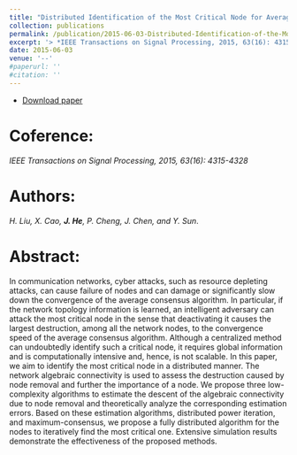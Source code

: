 ```yaml
---
title: "Distributed Identification of the Most Critical Node for Average Consensus"
collection: publications
permalink: /publication/2015-06-03-Distributed-Identification-of-the-Most-Critical-Node/
excerpt: '> *IEEE Transactions on Signal Processing, 2015, 63(16): 4315-4328*<br>*H. Liu, X. Cao, **J. He**, P. Cheng, J. Chen, and Y. Sun*.'
date: 2015-06-03
venue: '--'
#paperurl: ''
#citation: ''
---
```

 - [Download paper](https://ieeexplore.ieee.org/abstract/document/7117452/)

Coference:
===
*IEEE Transactions on Signal Processing, 2015, 63(16): 4315-4328*  

Authors: 
===
*H. Liu, X. Cao, **J. He**, P. Cheng, J. Chen, and Y. Sun*.

Abstract: 
===
In communication networks, cyber attacks, such as resource depleting attacks, can cause failure of nodes and can damage or significantly slow down the convergence of the average consensus algorithm. In particular, if the network topology information is learned, an intelligent adversary can attack the most critical node in the sense that deactivating it causes the largest destruction, among all the network nodes, to the convergence speed of the average consensus algorithm. Although a centralized method can undoubtedly identify such a critical node, it requires global information and is computationally intensive and, hence, is not scalable. In this paper, we aim to identify the most critical node in a distributed manner. The network algebraic connectivity is used to assess the destruction caused by node removal and further the importance of a node. We propose three low-complexity algorithms to estimate the descent of the algebraic connectivity due to node removal and theoretically analyze the corresponding estimation errors. Based on these estimation algorithms, distributed power iteration, and maximum-consensus, we propose a fully distributed algorithm for the nodes to iteratively find the most critical one. Extensive simulation results demonstrate the effectiveness of the proposed methods.
